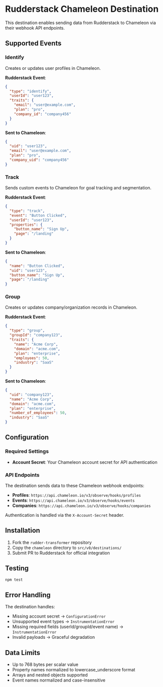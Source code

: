 # Rudderstack Chameleon Destination

This destination enables sending data from Rudderstack to Chameleon via their webhook API endpoints.

## Supported Events

### Identify
Creates or updates user profiles in Chameleon.

**Rudderstack Event**:
```json
{
  "type": "identify",
  "userId": "user123",
  "traits": {
    "email": "user@example.com",
    "plan": "pro",
    "company_id": "company456"
  }
}
```

**Sent to Chameleon**:
```json
{
  "uid": "user123", 
  "email": "user@example.com",
  "plan": "pro",
  "company_uid": "company456"
}
```

### Track  
Sends custom events to Chameleon for goal tracking and segmentation.

**Rudderstack Event**:
```json
{
  "type": "track",
  "event": "Button Clicked",
  "userId": "user123",
  "properties": {
    "button_name": "Sign Up",
    "page": "/landing"
  }
}
```

**Sent to Chameleon**:
```json
{
  "name": "Button Clicked",
  "uid": "user123",
  "button_name": "Sign Up", 
  "page": "/landing"
}
```


### Group
Creates or updates company/organization records in Chameleon.

**Rudderstack Event**:
```json
{
  "type": "group",
  "groupId": "company123",
  "traits": {
    "name": "Acme Corp",
    "domain": "acme.com",
    "plan": "enterprise",
    "employees": 50,
    "industry": "SaaS"
  }
}
```

**Sent to Chameleon**:
```json
{
  "uid": "company123",
  "name": "Acme Corp",
  "domain": "acme.com",
  "plan": "enterprise",
  "number_of_employees": 50,
  "industry": "SaaS"
}
```

## Configuration

### Required Settings
- **Account Secret**: Your Chameleon account secret for API authentication

### API Endpoints
The destination sends data to these Chameleon webhook endpoints:
- **Profiles**: `https://api.chameleon.io/v3/observe/hooks/profiles`
- **Events**: `https://api.chameleon.io/v3/observe/hooks/events`
- **Companies**: `https://api.chameleon.io/v3/observe/hooks/companies`

Authentication is handled via the `X-Account-Secret` header.

## Installation

1. Fork the `rudder-transformer` repository
2. Copy the `chameleon` directory to `src/v0/destinations/`
3. Submit PR to Rudderstack for official integration

## Testing

```bash
npm test
```

## Error Handling

The destination handles:
- Missing account secret → `ConfigurationError`
- Unsupported event types → `InstrumentationError`
- Missing required fields (userId/groupId/event name) → `InstrumentationError`
- Invalid payloads → Graceful degradation

## Data Limits

- Up to 768 bytes per scalar value
- Property names normalized to lowercase_underscore format
- Arrays and nested objects supported
- Event names normalized and case-insensitive